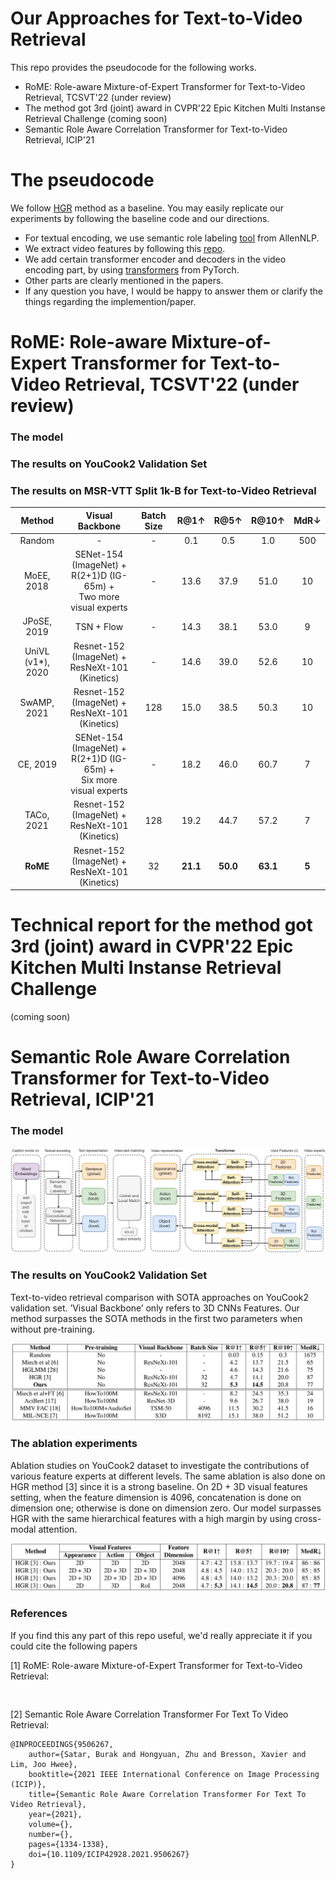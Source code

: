 # Our Approaches for Text-to-Video Retrieval
This repo provides the pseudocode for the following works.
- RoME: Role-aware Mixture-of-Expert Transformer for Text-to-Video Retrieval, TCSVT'22 (under review)
- The method got 3rd (joint) award in CVPR'22 Epic Kitchen Multi Instanse Retrieval Challenge (coming soon)
- Semantic Role Aware Correlation Transformer for Text-to-Video Retrieval, ICIP'21

# The pseudocode

We follow [HGR](https://github.com/cshizhe/hgr_v2t) method as a baseline.
You may easily replicate our experiments by following the baseline code and our directions.
- For textual encoding, we use semantic role labeling [tool](https://demo.allennlp.org/semantic-role-labeling) from AllenNLP.
- We extract video features by following this [repo](https://github.com/antoine77340/video_feature_extractor).
- We add certain transformer encoder and decoders in the video encoding part, by using [transformers](https://pytorch.org/docs/stable/generated/torch.nn.Transformer.html) from PyTorch.
- Other parts are clearly mentioned in the papers.
- If any question you have, I would be happy to answer them or clarify the things regarding the implemention/paper.

# RoME: Role-aware Mixture-of-Expert Transformer for Text-to-Video Retrieval, TCSVT'22 (under review)

### The model

### The results on YouCook2 Validation Set

### The results on MSR-VTT Split 1k-B for Text-to-Video Retrieval

| **Method** 	| **Visual Backbone** 	| **Batch Size** 	| **R@1↑** 	| **R@5↑** 	| **R@10↑** 	| **MdR↓** 	|
|:---:	|:---:	|:---:	|:---:	|:---:	|:---:	|:---:	|
| Random 	| - 	| - 	| 0.1 	| 0.5 	| 1.0 	| 500 	|
| MoEE, 2018 	| SENet-154 (ImageNet) +<br>R(2+1)D (IG-65m) + <br>Two more visual experts 	| - 	| 13.6 	| 37.9 	| 51.0 	| 10 	|
| JPoSE, 2019 	| TSN + Flow 	| - 	| 14.3 	| 38.1 	| 53.0 	| 9 	|
| UniVL (v1*), 2020 	| Resnet-152 (ImageNet) + <br>ResNeXt-101 (Kinetics) 	| - 	| 14.6 	| 39.0 	| 52.6 	| 10 	|
| SwAMP, 2021 	| Resnet-152 (ImageNet) + <br>ResNeXt-101 (Kinetics) 	| 128 	| 15.0 	| 38.5 	| 50.3 	| 10 	|
| CE, 2019 	| SENet-154 (ImageNet) +<br>R(2+1)D (IG-65m) +<br>Six more visual experts 	| - 	| 18.2 	| 46.0 	| 60.7 	| 7 	|
| TACo, 2021 	| Resnet-152 (ImageNet) + <br>ResNeXt-101 (Kinetics) 	| 128 	| 19.2 	| 44.7 	| 57.2 	| 7 	|
| **RoME** 	| Resnet-152 (ImageNet) + <br>ResNeXt-101 (Kinetics) 	| 32 	| **21.1** 	| **50.0** 	| **63.1** 	| **5** 	|

# Technical report for the method got 3rd (joint) award in CVPR'22 Epic Kitchen Multi Instanse Retrieval Challenge

(coming soon)

# Semantic Role Aware Correlation Transformer for Text-to-Video Retrieval, ICIP'21

### The model

![Model](img/semantic_model.png)

### The results on YouCook2 Validation Set

Text-to-video retrieval comparison with SOTA approaches on YouCook2 validation set. ’Visual Backbone’ only refers to 3D CNNs Features. Our method surpasses the SOTA methods in the first two parameters when without pre-training.

![Result](img/semantic_resultt.png)

### The ablation experiments

Ablation studies on YouCook2 dataset to investigate the contributions of various feature experts at different levels. The same ablation is also done on HGR method [3] since it is a strong baseline. On 2D + 3D visual features setting, when the feature dimension is 4096, concatenation is done on dimension one; otherwise is done on dimension zero. Our model surpasses HGR with the same hierarchical features with a high margin by using cross-modal attention.

![Ablation](img/semantic_ablation.png)

### References

If you find this any part of this repo useful, we'd really appreciate it if you could cite the following papers

[1] RoME: Role-aware Mixture-of-Expert Transformer for Text-to-Video Retrieval:

```


```

[2] Semantic Role Aware Correlation Transformer For Text To Video Retrieval:

```
@INPROCEEDINGS{9506267,
    author={Satar, Burak and Hongyuan, Zhu and Bresson, Xavier and Lim, Joo Hwee},  
    booktitle={2021 IEEE International Conference on Image Processing (ICIP)},   
    title={Semantic Role Aware Correlation Transformer For Text To Video Retrieval},   
    year={2021},  
    volume={},  
    number={},  
    pages={1334-1338},  
    doi={10.1109/ICIP42928.2021.9506267}
}
```
